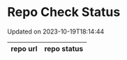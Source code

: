 # Repo Check Status

Updated on 2023-10-19T18:14:44

| repo url | repo status |
| -------- | -------- | 
